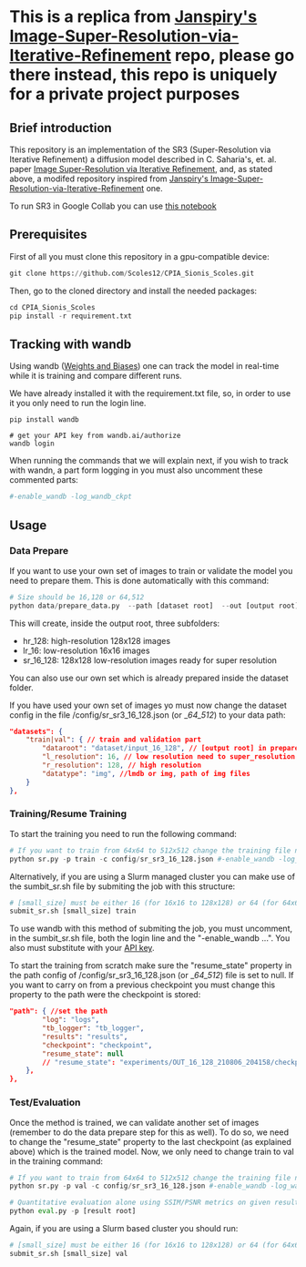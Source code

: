 # This is a replica from [Janspiry's Image-Super-Resolution-via-Iterative-Refinement](https://github.com/Janspiry/Image-Super-Resolution-via-Iterative-Refinement) repo, please go there instead, this repo is uniquely for a private project purposes

## Brief introduction
This repository is an implementation of the SR3 (Super-Resolution via Iterative Refinement) a diffusion model described in C. Saharia's, et. al. paper [Image Super-Resolution via Iterative Refinement](https://arxiv.org/pdf/2104.07636v2.pdf), and, as stated above, a modifed repository inspired from [Janspiry's Image-Super-Resolution-via-Iterative-Refinement](https://github.com/Janspiry/Image-Super-Resolution-via-Iterative-Refinement) one.

To run SR3 in Google Collab you can use [this notebook](https://colab.research.google.com/drive/1sKw0ouiejYAS6_JMw4igJe6y4jKJF0hO?usp=sharing)


## Prerequisites

First of all you must clone this repository in a gpu-compatible device:
```python
git clone https://github.com/Scoles12/CPIA_Sionis_Scoles.git
```
Then, go to the cloned directory and install the needed packages:
```python
cd CPIA_Sionis_Scoles
pip install -r requirement.txt
```


## Tracking with wandb

Using wandb ([Weights and Biases](https://wandb.ai/site)) one can track the model in real-time while it is training and compare different runs.

We have already installed it with the requirement.txt file, so, in order to use it you only need to run the login line. 

```
pip install wandb

# get your API key from wandb.ai/authorize
wandb login
```

When running the commands that we will explain next, if you wish to track with wandn, a part form logging in you must also uncomment these commented parts:
```python
#-enable_wandb -log_wandb_ckpt
```


## Usage

### Data Prepare

If you want to use your own set of images to train or validate the model you need to prepare them. This is done automatically with this command:

```python
# Size should be 16,128 or 64,512
python data/prepare_data.py  --path [dataset root]  --out [output root] --size 16,128
```
This will create, inside the output root, three subfolders:
- hr_128: high-resolution 128x128 images
- lr_16: low-resolution 16x16 images
- sr_16_128: 128x128 low-resolution images ready for super resolution

You can also use our own set which is already prepared inside the dataset folder.

If you have used your own set of images yo must now change the dataset config in the file /config/sr_sr3_16_128.json (or __64_512_) to your data path: 

```json
"datasets": {
    "train|val": { // train and validation part
        "dataroot": "dataset/input_16_128", // [output root] in prepare data command
        "l_resolution": 16, // low resolution need to super_resolution
        "r_resolution": 128, // high resolution
        "datatype": "img", //lmdb or img, path of img files
    }
},
```


### Training/Resume Training

To start the training you need to run the following command:

```python
# If you want to train from 64x64 to 512x512 change the training file name to config/sr_sr3_64_512.json
python sr.py -p train -c config/sr_sr3_16_128.json #-enable_wandb -log_wandb_ckpt
```

Alternatively, if you are using a Slurm managed cluster you can make use of the sumbit_sr.sh file by submiting the job with this structure:
```python
# [small_size] must be either 16 (for 16x16 to 128x128) or 64 (for 64x64 to 512x512)
submit_sr.sh [small_size] train
```

To use wandb with this method of submiting the job, you must uncomment, in the sumbit_sr.sh file, both the login line and the "-enable_wandb ...". You also must substitute <API KEY> with your [API key](https://wandb.ai/authorize).
    
To start the training from scratch make sure the "resume_state" property in the path config of /config/sr_sr3_16_128.json (or __64_512_) file is set to null. If you want to carry on from a previous checkpoint you must change this property to the path were the checkpoint is stored:
    
```json
"path": { //set the path
        "log": "logs",
        "tb_logger": "tb_logger",
        "results": "results",
        "checkpoint": "checkpoint",
        "resume_state": null
        // "resume_state": "experiments/OUT_16_128_210806_204158/checkpoint/I640000_E37" //pretrain model or training state
    },
},
```
    
    
### Test/Evaluation

Once the method is trained, we can validate another set of images (remember to do the data prepare step for this as well). To do so, we need to change the "resume_state" property to the last checkpoint (as explained above) which is the trained model. Now, we only need to change train to val in the training command:
    
```python
# If you want to train from 64x64 to 512x512 change the training file name to config/sr_sr3_64_512.json
python sr.py -p val -c config/sr_sr3_16_128.json #-enable_wandb -log_wandb_ckpt

# Quantitative evaluation alone using SSIM/PSNR metrics on given result root
python eval.py -p [result root]
```

Again, if you are using a Slurm based cluster you should run:
```python
# [small_size] must be either 16 (for 16x16 to 128x128) or 64 (for 64x64 to 512x512)
submit_sr.sh [small_size] val
```
    
